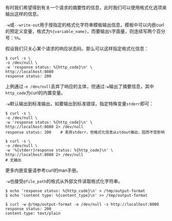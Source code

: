 有时我们希望得到有关一个请求的摘要性的信息，此时我们可以使用格式化选项来输出这样的信息。

`-w`或`--write-out`用于按指定的格式化字符串模板输出信息，模板中可以内嵌curl的预定义变量，格式为`%{variable_name}`，而要输出`%`字面量，则连续写两个百分号：`%%`。

假设我们只关心某个请求的响应状态码，那么可以这样指定格式化信息：

```shell
$ curl -s \
-o /dev/null \
-w 'response status: %{http_code}\n' \
http://localhost:8080
response status: 200
```

上例通过`-o /dev/null`丢弃了响应的主体，但通过`-w`输出了摘要信息，其中`http_code`为curl的内置变量。

`-w`默认输出到标准输出，如要输出到标准错误，指定特殊变量`stderr`即可：

```shell
$ curl -s \
-o /dev/null \
-w 'response status: %{http_code}\n' \
http://localhost:8080 2> /dev/null
response status: 200	# 丢弃stderr，但格式化信息从stdout输出，因而不受影响

$ curl -s \
-o /dev/null \
-w '%{stderr}response status: %{http_code}\n' \
http://localhost:8080 2> /dev/null
# 无输出
```

更多内嵌变量请参考curl的man手册。

`-w`也接受`@file_path`的格式从外部文件读取格式化字符串。

```shell
$ echo 'response status: %{http_code}\n' > /tmp/output-format
$ echo 'content type: %{content_type}\n' >> /tmp/output-format

$ curl -w @/tmp/output-format -o /dev/null -s http://localhost:8080
response status: 200
content type: text/plain
```
